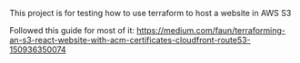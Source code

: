 This project is for testing how to use terraform to host a website in AWS S3

Followed this guide for most of it: https://medium.com/faun/terraforming-an-s3-react-website-with-acm-certificates-cloudfront-route53-150936350074